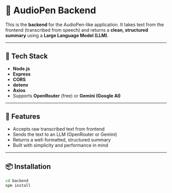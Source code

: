 # 🎯 AudioPen Backend

This is the **backend** for the AudioPen-like application. It takes text from the frontend (transcribed from speech) and returns a **clean, structured summary** using a **Large Language Model (LLM)**.

---

## 🔧 Tech Stack

- **Node.js**
- **Express**
- **CORS**
- **dotenv**
- **Axios**
- Supports **OpenRouter** (free) or **Gemini (Google AI)**

---

## 🚀 Features

- Accepts raw transcribed text from frontend
- Sends the text to an LLM (OpenRouter or Gemini)
- Returns a well-formatted, structured summary
- Built with simplicity and performance in mind

---

## 📦 Installation

```bash
cd backend
npm install
```
